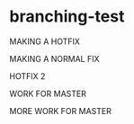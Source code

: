 # branching-test

MAKING A HOTFIX

MAKING A NORMAL FIX

HOTFIX 2

WORK FOR MASTER

MORE WORK FOR MASTER

